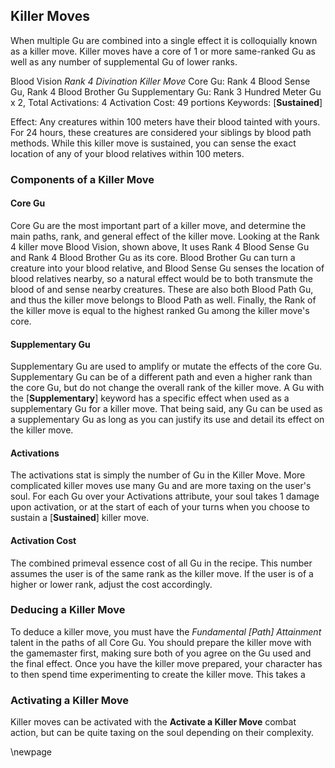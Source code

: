 ## Killer Moves

When multiple Gu are combined into a single effect it is colloquially known as a killer move. Killer moves have a core of 1 or more same-ranked Gu as well as any number of supplemental Gu of lower ranks. 

Blood Vision
*Rank 4 Divination Killer Move*
Core Gu: Rank 4 Blood Sense Gu, Rank 4 Blood Brother Gu
Supplementary Gu: Rank 3 Hundred Meter Gu x 2, 
Total Activations: 4
Activation Cost: 49 portions
Keywords: [**Sustained**]

Effect: Any creatures within 100 meters have their blood tainted with yours. For 24 hours, these creatures are considered your siblings by blood path methods. While this killer move is sustained, you can sense the exact location of any of your blood relatives within 100 meters.


### Components of a Killer Move

#### Core Gu
Core Gu are the most important part of a killer move, and determine the main paths, rank, and general effect of the killer move. Looking at the Rank 4 killer move Blood Vision, shown above, It uses Rank 4 Blood Sense Gu and Rank 4 Blood Brother Gu as its core. Blood Brother Gu can turn a creature into your blood relative, and Blood Sense Gu senses the location of blood relatives nearby, so a natural effect would be to both transmute the blood of and sense nearby creatures. These are also both Blood Path Gu, and thus the killer move belongs to Blood Path as well. Finally, the Rank of the killer move is equal to the highest ranked Gu among the killer move's core.

#### Supplementary Gu
Supplementary Gu are used to amplify or mutate the effects of the core Gu. Supplementary Gu can be of a different path and even a higher rank than the core Gu, but do not change the overall rank of the killer move. A Gu with the [**Supplementary**] keyword has a specific effect when used as a supplementary Gu for a killer move. That being said, any Gu can be used as a supplementary Gu as long as you can justify its use and detail its effect on the killer move.

#### Activations
The activations stat is simply the number of Gu in the Killer Move. More complicated killer moves use many Gu and are more taxing on the user's soul. For each Gu over your Activations attribute, your soul takes 1 damage upon activation, or at the start of each of your turns when you choose to sustain a [**Sustained**] killer move.

#### Activation Cost
The combined primeval essence cost of all Gu in the recipe. This number assumes the user is of the same rank as the killer move. If the user is of a higher or lower rank, adjust the cost accordingly.

### Deducing a Killer Move
To deduce a killer move, you must have the *Fundamental [Path] Attainment* talent in the paths of all Core Gu. You should prepare the killer move with the gamemaster first, making sure both of you agree on the Gu used and the final effect. Once you have the killer move prepared, your character has to then spend time experimenting to create the killer move. This takes a 

### Activating a Killer Move
Killer moves can be activated with the **Activate a Killer Move** combat action, but can be quite taxing on the soul depending on their complexity.

\newpage